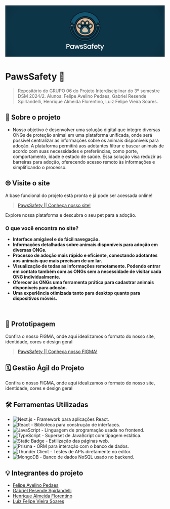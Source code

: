 # <img src="img/capatopo.jpg">
# PawsSafety 🐾
> Repositório do GRUPO 06 do Projeto Interdisciplinar do 3º semestre DSM 2024/2. Alunos: Felipe Avelino Pedaes, Gabriel Resende Spirlandelli, Henrique Almeida Florentino, Luiz Felipe Vieira Soares.


## 📜 Sobre o projeto 
* Nosso objetivo é desenvolver uma solução digital que integre diversas ONGs de proteção animal em uma plataforma unificada, onde será possível centralizar as informações 
sobre os animais disponíveis para adoção. A plataforma permitirá aos adotantes filtrar e buscar animais de acordo com suas necessidades e preferências, como porte, comportamento, idade e 
estado de saúde. Essa solução visa reduzir as barreiras para adoção, oferecendo acesso remoto às informações e simplificando o processo. 


## 🌐 Visite o site 
A base funcional do projeto está pronta e já pode ser acessada online!
> [PawsSafety || Conheça nosso site! ](https://paws-safety.vercel.app/)

Explore nossa plataforma e descubra o seu pet para a adoção.

### **O que você encontra no site?**
- **Interface amigável e de fácil navegação.**
- **Informações detalhadas sobre animais disponíveis para adoção em diversas ONGs.** 
- **Processo de adoção mais rápido e eficiente, conectando adotantes aos animais que mais precisam de um lar.**
- **Visualização de todas as informações remotamente. Podendo entrar em contato também com as ONGs sem a necessidade de visitar cada ONG individualmente.**
- **Oferecer às ONGs uma ferramenta prática para cadastrar animais disponíveis para adoção.**  
- **Uma experiência otimizada tanto para desktop quanto para dispositivos móveis.**
<br />  



## 📂 Prototipagem
Confira o nosso FIGMA, onde aqui idealizamos o formato do nosso site, identidade, cores e design geral<br />
> [PawsSafety || Conheça nosso FIGMA! ](https://www.figma.com/design/28pL6IgATrihzzu8VJAL9q)

## 🗓️ Gestão Ágil do Projeto
Confira o nosso FIGMA, onde aqui idealizamos o formato do nosso site, identidade, cores e design geral<br />


## 🛠️ Ferramentas Utilizadas  

- ![Next.js](https://img.shields.io/badge/-Next.js-000?logo=next.js&logoColor=white) - Framework para aplicações React.  
- ![React](https://img.shields.io/badge/-React-61DAFB?logo=react&logoColor=black) - Biblioteca para construção de interfaces.  
- ![JavaScript](https://img.shields.io/badge/-JavaScript-F7DF1E?logo=javascript&logoColor=black) - Linguagem de programação usada no frontend.  
- ![TypeScript](https://img.shields.io/badge/-TypeScript-3178C6?logo=typescript&logoColor=white) - Superset de JavaScript com tipagem estática.  
- ![Static Badge](https://img.shields.io/badge/Tailwind-blue?style=flat&logoSize=github) - Estilização das páginas web.  
- ![Prisma](https://img.shields.io/badge/-Prisma-2D3748?logo=prisma&logoColor=white) - ORM para interação com o banco de dados.  
- ![Thunder Client](https://img.shields.io/badge/-Thunder%20Client-000000?logo=thunder-client&logoColor=white) - Testes de APIs diretamente no editor.  
- ![MongoDB](https://img.shields.io/badge/-MongoDB-47A248?logo=mongodb&logoColor=white) - Banco de dados NoSQL usado no backend.  


## 💡 Integrantes do projeto

* [Felipe Avelino Pedaes](https://github.com/ITzspi)
* [Gabriel Resende Spirlandelli](https://github.com/gabrielspirlan)
* [Henrique Almeida Florentino](https://github.com/henriqueflorentino)
* [Luiz Felipe Vieira Soares](https://github.com/luizfelipesoarees)
